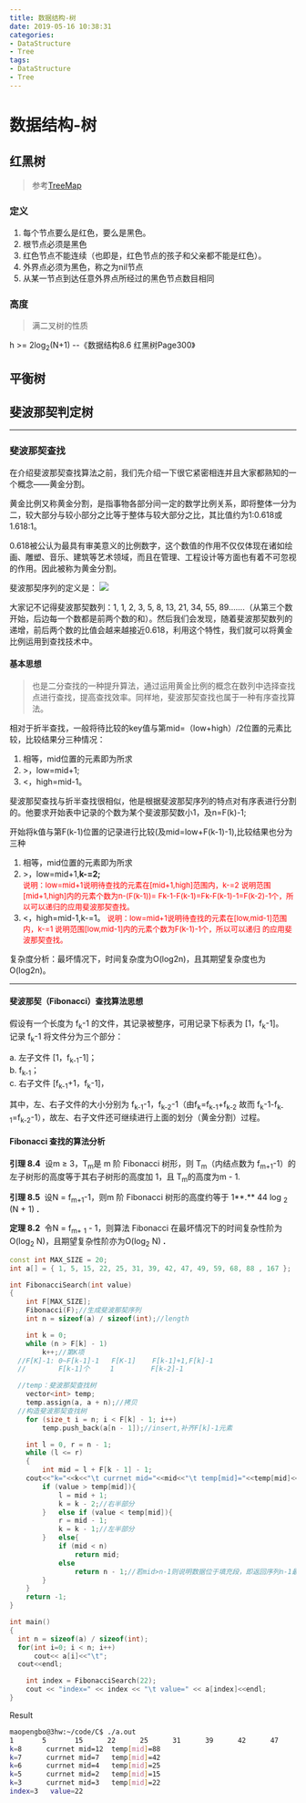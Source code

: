 ```yaml
---
title: 数据结构-树
date: 2019-05-16 10:38:31
categories:
- DataStructure
- Tree
tags:
- DataStructure
- Tree
---
```

# 数据结构-树

## 红黑树
>参考[TreeMap](https://guanyuespace.github.io/2019/05/15/TreeMap)

### 定义
1. 每个节点要么是红色，要么是黑色。
2. 根节点必须是黑色
3. 红色节点不能连续（也即是，红色节点的孩子和父亲都不能是红色）。
4. 外界点必须为黑色，称之为nil节点
5. 从某一节点到达任意外界点所经过的黑色节点数目相同

### 高度
>满二叉树的性质

h &gt;= 2log<sub>2</sub>(N+1)  --《数据结构8.6 红黑树Page300》

<!-- more -->

## 平衡树

## 斐波那契判定树 <!-- 斐波那契查找 -->

---
### 斐波那契查找
在介绍斐波那契查找算法之前，我们先介绍一下很它紧密相连并且大家都熟知的一个概念——黄金分割。

黄金比例又称黄金分割，是指事物各部分间一定的数学比例关系，即将整体一分为二，较大部分与较小部分之比等于整体与较大部分之比，其比值约为1:0.618或1.618:1。

0.618被公认为最具有审美意义的比例数字，这个数值的作用不仅仅体现在诸如绘画、雕塑、音乐、建筑等艺术领域，而且在管理、工程设计等方面也有着不可忽视的作用。因此被称为黄金分割。

斐波那契序列的定义是： ![](http://cc.jlu.edu.cn/G2S/eWebEditor/uploadfile/20121217102641001.png)

大家记不记得斐波那契数列：1, 1, 2, 3, 5, 8, 13, 21, 34, 55, 89…….（从第三个数开始，后边每一个数都是前两个数的和）。然后我们会发现，随着斐波那契数列的递增，前后两个数的比值会越来越接近0.618，利用这个特性，我们就可以将黄金比例运用到查找技术中。<!-- 斐波那契数列又称为黄金分割数列-->


#### 基本思想
>也是二分查找的一种提升算法，通过运用黄金比例的概念在数列中选择查找点进行查找，提高查找效率。同样地，斐波那契查找也属于一种有序查找算法。

相对于折半查找，一般将待比较的key值与第mid=（low+high）/2位置的元素比较，比较结果分三种情况：
1. 相等，mid位置的元素即为所求
2. &gt;，low=mid+1;
3. &lt;，high=mid-1。

斐波那契查找与折半查找很相似，他是根据斐波那契序列的特点对有序表进行分割的。他要求开始表中记录的个数为某个斐波那契数小1，及n=F(k)-1;

开始将k值与第F(k-1)位置的记录进行比较(及mid=low+F(k-1)-1),比较结果也分为三种
1. 相等，mid位置的元素即为所求
2. &gt;，low=mid+1,**k-=2;**            
<font size="-1" color="red">说明：low=mid+1说明待查找的元素在[mid+1,high]范围内，k-=2 说明范围[mid+1,high]内的元素个数为n-(F(k-1))= Fk-1-F(k-1)=Fk-F(k-1)-1=F(k-2)-1个，所以可以递归的应用斐波那契查找。</font>
3. &lt;，high=mid-1,k-=1。
<font size="-1" color="red">说明：low=mid+1说明待查找的元素在[low,mid-1]范围内，k-=1 说明范围[low,mid-1]内的元素个数为F(k-1)-1个，所以可以递归 的应用斐波那契查找。</font>

复杂度分析：最坏情况下，时间复杂度为O(log2n)，且其期望复杂度也为O(log2n)。

---
#### 斐波那契（Fibonacci）查找算法思想

假设有一个长度为 f<sub>k</sub>-1 的文件，其记录被整序，可用记录下标表为 [1，f<sub>k</sub>-1]。  
记录 f<sub>k</sub>-1 将文件分为三个部分：   

a. 左子文件 [1，f<sub>k-1</sub>-1]；   
b. f<sub>k-1</sub>；    
c. 右子文件 [f<sub>k-1</sub>+1，f<sub>k</sub>-1]，   

其中，左、右子文件的大小分别为 f<sub>k-1</sub>-1，f<sub>k-2</sub>-1（由f<sub>k</sub>=f<sub>k-1</sub>+f<sub>k-2</sub> 故而 f<sub>k</sub>-1-f<sub>k-1</sub>=f<sub>k-2</sub>-1），故左、右子文件还可继续进行上面的划分（黄金分割）过程。


#### Fibonacci 查找的算法分析

**引理 8.4**  设m ≥ 3，T<sub>m</sub>是 m 阶 Fibonacci 树形，则 T<sub>m</sub>（内结点数为 f<sub>m+1</sub>-1）的左子树形的高度等于其右子树形的高度加 1，且 T<sub>m</sub>的高度为m - 1.

**引理 8.5**  设N = f<sub>m+1</sub>-1，则m 阶 Fibonacci 树形的高度约等于 1**.** 44 log <sub>2</sub> (N + 1) **.**

**定理 8.2**  令N = f<sub>m+</sub> <sub>1</sub> - 1，则算法 Fibonacci 在最坏情况下的时间复杂性阶为O(log<sub>2</sub> N)，且期望复杂性阶亦为O(log<sub>2</sub> N) **.**


```c++
const int MAX_SIZE = 20;
int a[] = { 1, 5, 15, 22, 25, 31, 39, 42, 47, 49, 59, 68, 88 , 167 };

int FibonacciSearch(int value)
{
	int F[MAX_SIZE];
	Fibonacci(F);//生成斐波那契序列
	int n = sizeof(a) / sizeof(int);//length

	int k = 0;
	while (n > F[k] - 1)
		k++;//第K项
  //F[K]-1: 0~F[k-1]-1   F[K-1]    F[k-1]+1,F[k]-1
  //        F[k-1]个     1         F[k-2]-1

  //temp：斐波那契查找树
	vector<int> temp;
	temp.assign(a, a + n);//拷贝
  //构造斐波那契查找树
	for (size_t i = n; i < F[k] - 1; i++)
		temp.push_back(a[n - 1]);//insert,补齐F[k]-1元素

	int l = 0, r = n - 1;
	while (l <= r)
	{
		int mid = l + F[k - 1] - 1;
    cout<<"k="<<k<<"\t currnet mid="<<mid<<"\t temp[mid]="<<temp[mid]<<endl;
		if (value > temp[mid]){
			l = mid + 1;
			k = k - 2;//右半部分
		}	else if (value < temp[mid]){
			r = mid - 1;
			k = k - 1;//左半部分
		}	else{
			if (mid < n)
				return mid;
			else
				return n - 1;//若mid>n-1则说明数据位于填充段，即返回序列n-1最后一元
		}
	}
	return -1;
}

int main()
{
  int n = sizeof(a) / sizeof(int);
  for(int i=0; i < n; i++)
      cout<< a[i]<<"\t";
  cout<<endl;

	int index = FibonacciSearch(22);
	cout << "index=" << index << "\t value=" << a[index]<<endl;
}
```

Result
```sh
maopengbo@3hw:~/code/C$ ./a.out
1       5       15      22      25      31      39      42      47      49      59      68      88      167
k=8      currnet mid=12  temp[mid]=88
k=7      currnet mid=7   temp[mid]=42
k=6      currnet mid=4   temp[mid]=25
k=5      currnet mid=2   temp[mid]=15
k=3      currnet mid=3   temp[mid]=22
index=3   value=22
```

